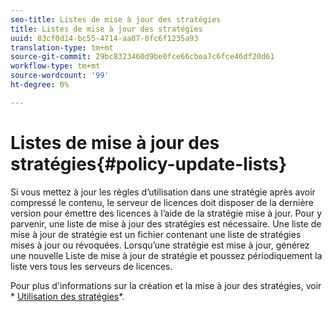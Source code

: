 ```yaml
---
seo-title: Listes de mise à jour des stratégies
title: Listes de mise à jour des stratégies
uuid: 83cf0d14-bc55-4714-aa87-0fc6f1235a93
translation-type: tm+mt
source-git-commit: 29bc8323460d9be0fce66cbea7c6fce46df20d61
workflow-type: tm+mt
source-wordcount: '99'
ht-degree: 0%

---
```



# Listes de mise à jour des stratégies{#policy-update-lists}

Si vous mettez à jour les règles d’utilisation dans une stratégie après avoir compressé le contenu, le serveur de licences doit disposer de la dernière version pour émettre des licences à l’aide de la stratégie mise à jour. Pour y parvenir, une liste de mise à jour des stratégies est nécessaire. Une liste de mise à jour de stratégie est un fichier contenant une liste de stratégies mises à jour ou révoquées. Lorsqu’une stratégie est mise à jour, générez une nouvelle Liste de mise à jour de stratégie et poussez périodiquement la liste vers tous les serveurs de licences.

Pour plus d&#39;informations sur la création et la mise à jour des stratégies, voir * [Utilisation des stratégies](../../aaxs-protecting-content/content-working-with-policies/content-working-with-policies-overview.md)*.
